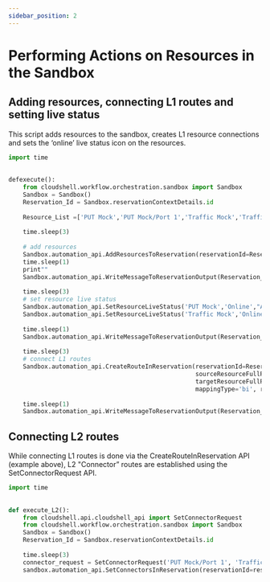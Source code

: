 ```yaml
---
sidebar_position: 2
---
```


# Performing Actions on Resources in the Sandbox

## Adding resources, connecting L1 routes and setting live status

This script adds resources to the sandbox, creates L1 resource connections and sets the ‘online’ live status icon on the resources.

```python
import time
 
 
defexecute():
    from cloudshell.workflow.orchestration.sandbox import Sandbox
    Sandbox = Sandbox()
    Reservation_Id = Sandbox.reservationContextDetails.id
 
    Resource_List =['PUT Mock','PUT Mock/Port 1','Traffic Mock','Traffic Mock/Port 1']
 
    time.sleep(3)
 
    # add resources
    Sandbox.automation_api.AddResourcesToReservation(reservationId=Reservation_Id, resourcesFullPath=Resource_List)
    time.sleep(1)
    print""
    Sandbox.automation_api.WriteMessageToReservationOutput(Reservation_Id,"resources added to sandbox")
 
    time.sleep(3)
    # set resource live status
    Sandbox.automation_api.SetResourceLiveStatus('PUT Mock','Online',"Active")
    Sandbox.automation_api.SetResourceLiveStatus('Traffic Mock','Online',"Active")
 
    time.sleep(1)
    Sandbox.automation_api.WriteMessageToReservationOutput(Reservation_Id,"resources are online")
 
    time.sleep(3)
    # connect L1 routes
    Sandbox.automation_api.CreateRouteInReservation(reservationId=Reservation_Id,
                                                    sourceResourceFullPath='PUT Mock/Port 1',
                                                    targetResourceFullPath='Traffic Mock/Port 1',
                                                    mappingType='bi', routeAlias='API-created route')
 
    time.sleep(1)
    Sandbox.automation_api.WriteMessageToReservationOutput(Reservation_Id,"resources connected")
```

## Connecting L2 routes

While connecting L1 routes is done via the CreateRouteInReservation API (example above), L2 "Connector” routes are established using the SetConnectorRequest API.

```python
import time
 
 
def execute_L2():
    from cloudshell.api.cloudshell_api import SetConnectorRequest
    from cloudshell.workflow.orchestration.sandbox import Sandbox
    Sandbox = Sandbox()
    Reservation_Id = Sandbox.reservationContextDetails.id
 
    time.sleep(3)
    connector_request = SetConnectorRequest('PUT Mock/Port 1', 'Traffic Mock/Port 1', 'bi', 'API-created route')
    sandbox.automation_api.SetConnectorsInReservation(reservationId=reservation_id, connectors=[connector_request])
```
